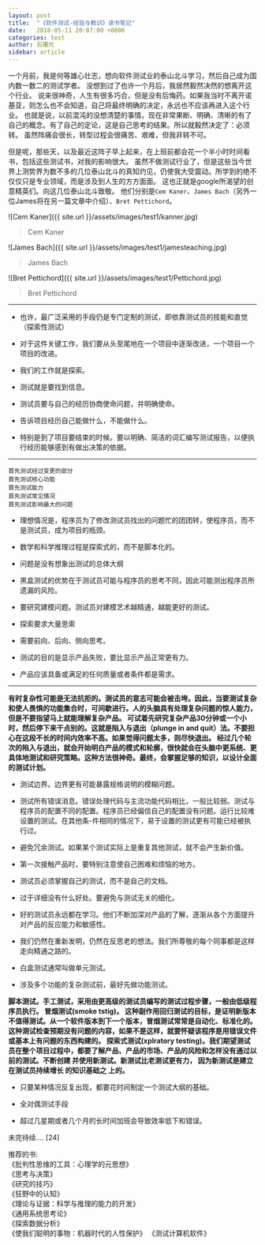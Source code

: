 ```yaml
---
layout: post
title:  "《软件测试-经验与教训》读书笔记"
date:   2018-05-11 20:07:00 +0800
categories: test
author: 石曙光
sidebar: article
---
```


一个月前，我是何等雄心壮志，想向软件测试业的泰山北斗学习，然后自己成为国内数一数二的测试学者。
没想到过了也许一个月后，我居然毅然决然的想离开这个行业。
说来很神奇，人生有很多巧合，但是没有后悔药。如果我当时不离开诺基亚，则怎么也不会知道，自己将最终明确的决定，永远也不应该再进入这个行业。
也就是说，以前混沌的没想清楚的事情，现在非常果断、明确、清晰的有了自己的概念。有了自己的定论，这是自己思考的结果。所以就毅然决定了：必须转。
虽然阵痛会很长，转型过程会很痛苦、艰难，但我非转不可。

但是呢，那些天，以及最近这阵子早上起来，在上班前都会花一个半小时时间看书，包括这些测试书，对我的影响很大。
虽然不做测试行业了，但是这些当今世界上测势界为数不多的几位泰山北斗的真知灼见，仍使我大受震动。所学到的绝不仅仅只是专业领域，而是涉及到人生的方方面面。
这也正就是google所渴望的创意精英们。向这几位泰山北斗致敬。
他们分别是`Cem Kaner`、`James Bach`（另外一位James将在另一篇文章中介绍）、`Bret Pettichord`。

![Cem Kaner]({{ site.url }}/assets/images/test1/kanner.jpg)  
> Cem Kaner  
  

![James Bach]({{ site.url }}/assets/images/test1/jamesteaching.jpg)
> James Bach  


![Bret Pettichord]({{ site.url }}/assets/images/test1/Pettichord.jpg)
> Bret Pettichord  

---

- 也许，最广泛采用的手段仍是专门定制的测试，即依靠测试员的技能和直觉（探索性测试）

- 对于这件关键工作，我们要从头至尾地在一个项目中逐渐改进，一个项目一个项目的改进。

- 我们的工作就是探索。

- 测试就是要找到信息。  

- 测试员要与自己的经历协商使命问题，并明确使命。  

- 告诉项目经历自己能做什么，不能做什么。  

- 特别是到了项目要结束的时候。要以明确、简洁的词汇编写测试报告，以便执行经历能够感到有做出决策的依据。  

---
    首先测试经过变更的部分  
    首先测试核心功能  
    首先测试能力  
    首先测试常见情况  
    首先测试影响最大的问题  


- 理想情况是，程序员为了修改测试员找出的问题忙的团团转，使程序员，而不是测试员，成为项目的瓶颈。

- 数学和科学推理过程是探索式的，而不是脚本化的。

- 问题是没有想象出测试的总体大纲

- 黑盒测试的优势在于测试员可能与程序员的思考不同，因此可能测出程序员所遗漏的风险。

- 要研究建模问题。测试员对建模艺术越精通，越能更好的测试。

- 探索要求大量思索

- 需要前向、后向、侧向思考。

- 测试的目的是显示产品失败，要比显示产品正常更有力。

- 产品应该具备或满足的任何质量或者条件都是需求。
  
*** 

__有时复杂性可能是无法抗拒的。测试员的意志可能会被击垮。因此，当要测试复杂和使人畏惧的功能集合时，可间歇进行。人的头脑具有处理复杂问题的惊人能力，但是不要指望马上就能理解复杂产品。
可试着先研究复杂产品30分钟或一个小时，然后停下来干点别的。这就是陷入与退出（plunge in and quit）法。不要担心在这段不长的时间内效率不高。如果觉得问题太多，则尽快退出。
经过几个轮次的陷入与退出，就会开始明白产品的模式和轮廓，很快就会在头脑中更系统、更具体地测试和研究策略。这种方法很神奇。最终，会掌握足够的知识，以设计全面的测试计划。__


- 测试边界。边界更有可能暴露规格说明的模糊问题。  
- 测试所有错误消息。错误处理代码与主流功能代码相比，一般比较弱。测试与程序员的配置不同的配置。程序员已经偏信自己的配置没有问题。运行比较难设置的测试。在其他条-件相同的情况下，易于设置的测试更有可能已经被执行过。  
- 避免冗余测试。如果某个测试实际上是重复其他测试，就不会产生新价值。  


- 第一次接触产品时，要特别注意使自己困难和烦恼的地方。  

- 测试员必须掌握自己的测试，而不是自己的文档。  
 
- 过于详细没有什么好处。要避免与测试无关的细化。  

- 好的测试员永远都在学习。他们不断加深对产品的了解，逐渐从各个方面提升对产品的反应能力和敏感性。  

- 我们仍然在重新发明，仍然在反思老的想法。我们所尊敬的每个同事都是这样走向精通之路的。  

- 白盒测试通常叫做单元测试。  

- 涉及多个功能的复杂测试前，最好先做功能测试。  

 
__脚本测试。手工测试，采用由更高级的测试员编写的测试过程步骤，一般由低级程序员执行。
冒烟测试(smoke tstig)。 这种副作用回归测试的目标，是证明新版本不值得测试。从一个软件版本到下一个版本，冒烟测试常常是自动化、标准化的。这种测试检查预期没有问题的内容，如果不是这样，就要怀疑该程序是用错误文件或基本上有问题的东西构建的。
探索式测试(xplratory testing)。我们期望测试员在整个项目过程中，都要了解产品、产品的市场、产品的风险和怎样没有通过以前的测试。不断创建  并使用新测试。新测试比老测试更有力，  因为新测试是建立在测试员持续增长  的知识基础之 上的。__  

  
- 只要某种情况反复出现，都要花时间制定一个测试大纲的基础。


- 全对偶测试手段  

- 超过几星期或者几个月的长时间加班会导致效率低下和错误。  



未完待续....
[24]



















推荐的书:  
《批判性思维的工具：心理学的元思想》  
《思考与决策》  
《研究的技巧》  
《狂野中的认知》  
《理论与证据：科学与推理的能力的开发》  
《通用系统思考论》  
《探索数据分析》  
《使我们聪明的事物：机器时代的人性保护》
《测试计算机软件》